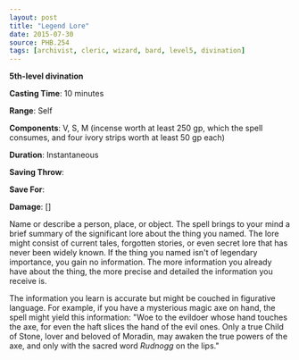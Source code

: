 ```yaml
---
layout: post
title: "Legend Lore"
date: 2015-07-30
source: PHB.254
tags: [archivist, cleric, wizard, bard, level5, divination]
---
```


**5th-level divination**

**Casting Time**: 10 minutes

**Range**: Self

**Components**: V, S, M (incense worth at least 250 gp, which the spell consumes, and four ivory strips worth at least 50 gp each)

**Duration**: Instantaneous

**Saving Throw**:

**Save For**:

**Damage**: []

Name or describe a person, place, or object. The spell brings to your mind a brief summary of the significant lore about the thing you named. The lore might consist of current tales, forgotten stories, or even secret lore that has never been widely known. If the thing you named isn't of legendary importance, you gain no information. The more information you already have about the thing, the more precise and detailed the information you receive is.

The information you learn is accurate but might be couched in figurative language. For example, if you have a mysterious magic axe on hand, the spell might yield this information: "Woe to the evildoer whose hand touches the axe, for even the haft slices the hand of the evil ones. Only a true Child of Stone, lover and beloved of Moradin, may awaken the true powers of the axe, and only with the sacred word *Rudnogg* on the lips."
